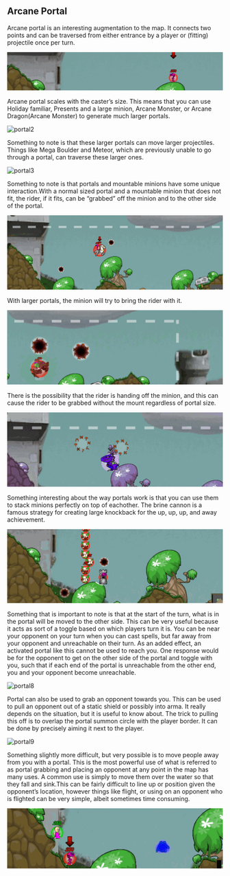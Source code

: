 ## Arcane Portal

Arcane portal is an interesting augmentation to the map. It connects two points and can be traversed from either entrance by a player or (fitting) projectile once per turn.

![portal1](https://raw.githubusercontent.com/1IlIl/wikidata/main/arcane/gifs/arcaneportal1.gif)

Arcane portal scales with the caster’s size. This means that you can use Holiday familiar, Presents and a large minion, Arcane Monster, or Arcane Dragon(Arcane Monster) to generate much larger portals.

![portal2](https://raw.githubusercontent.com/1IlIl/wikidata/main/arcane/gifs/arcaneportal2.gif)

Something to note is that these larger portals can move larger projectiles. Things like Mega Boulder and Meteor, which are previously unable to go through a portal, can traverse these larger ones.

![portal3](https://raw.githubusercontent.com/1IlIl/wikidata/main/arcane/gifs/arcaneportal3.gif)

Something to note is that portals and mountable minions have some unique interaction.With a normal sized portal and a mountable minion that does not fit, the rider, if it fits, can be “grabbed” off the minion and to the other side of the portal.

![portal4](https://raw.githubusercontent.com/1IlIl/wikidata/main/arcane/gifs/arcaneportal4.gif)

With larger portals, the minion will try to bring the rider with it.

![portal5](https://raw.githubusercontent.com/1IlIl/wikidata/main/arcane/gifs/arcaneportal5.gif)

There is the possibility that the rider is handing off the minion, and this can cause the rider to be grabbed without the mount regardless of portal size.

![portal6](https://raw.githubusercontent.com/1IlIl/wikidata/main/arcane/gifs/arcaneportal6.gif)

Something interesting about the way portals work is that you can use them to stack minions perfectly on top of eachother. The brine cannon is a famous strategy for creating large knockback for the up, up, up, and away achievement.

![portal7](https://raw.githubusercontent.com/1IlIl/wikidata/main/arcane/gifs/arcaneportal7.gif)

Something that is important to note is that at the start of the turn, what is in the portal will be moved to the other side. This can be very useful because it acts as sort of a toggle based on which players turn it is. You can be near your opponent on your turn when you can cast spells, but far away from your opponent and unreachable on their turn. As an added effect, an activated portal like this cannot be used to reach you. One response would be for the opponent to get on the other side of the portal and toggle with you, such that if each end of the portal is unreachable from the other end, you and your opponent become unreachable.

![portal8](https://raw.githubusercontent.com/1IlIl/wikidata/main/arcane/gifs/arcaneportal8.gif)

Portal can also be used to grab an opponent towards you. This can be used to pull an opponent out of a static shield or possibly into arma. It really depends on the situation, but it is useful to know about. The trick to pulling this off is to overlap the portal summon circle with the player border. It can be done by precisely aiming it next to the player.

![portal9](https://raw.githubusercontent.com/1IlIl/wikidata/main/arcane/gifs/arcaneportal9.gif)

Something slightly more difficult, but very possible is to move people away from you with a portal. This is the most powerful use of what is referred to as portal grabbing and placing an opponent at any point in the map has many uses. A common use is simply to move them over the water so that they fall and sink.This can be fairly difficult to line up or position given the opponent’s location, however things like flight, or using on an opponent who is flighted can be very simple, albeit sometimes time consuming.

![portal10](https://raw.githubusercontent.com/1IlIl/wikidata/main/arcane/gifs/arcaneportal10.gif)
